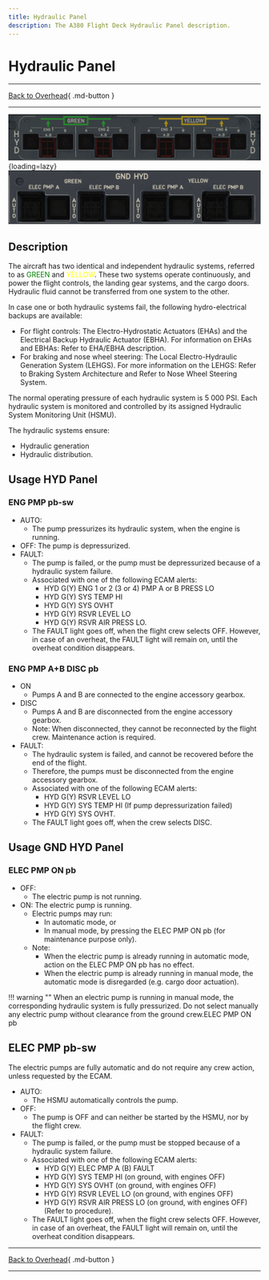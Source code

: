 ```yaml
---
title: Hydraulic Panel
description: The A380 Flight Deck Hydraulic Panel description.
---
```


# Hydraulic Panel

---

[Back to Overhead](../overviews/ovhd.md){ .md-button }

---

![Hydraulic Panel](../../../assets/a380x-briefing/flight-deck/ovhd/hyd-panel.png "Hydraulic Panel"){loading=lazy}
![img.png](../../../assets/a380x-briefing/flight-deck/ovhd/hyd-ground-panel.png)

[//]: # (TODO API Doc Link)

## Description

The aircraft has two identical and independent hydraulic systems, referred to as <span style="color: green">GREEN</span> 
and <span style="color: yellow">YELLOW</span>. These two systems operate continuously, and power the flight controls, the 
landing gear systems, and the cargo doors. Hydraulic fluid cannot be transferred from one system to the other.

In case one or both hydraulic systems fail, the following hydro-electrical backups are available:

- For flight controls: The Electro-Hydrostatic Actuators (EHAs) and the Electrical Backup Hydraulic
  Actuator (EBHA). For information on EHAs and EBHAs: Refer to EHA/EBHA description.
- For braking and nose wheel steering: The Local Electro-Hydraulic Generation System (LEHGS).
  For more information on the LEHGS: Refer to Braking System Architecture and Refer to Nose
  Wheel Steering System.

The normal operating pressure of each hydraulic system is 5 000 PSI.
Each hydraulic system is monitored and controlled by its assigned Hydraulic System Monitoring Unit (HSMU).

The hydraulic systems ensure:

- Hydraulic generation
- Hydraulic distribution.

## Usage HYD Panel

### ENG PMP pb-sw

- AUTO:
    - The pump pressurizes its hydraulic system, when the engine is running.
- OFF:
  The pump is depressurized.
- FAULT:
    - The pump is failed, or the pump must be depressurized because of a hydraulic system failure.
    - Associated with one of the following ECAM alerts:
        - HYD G(Y) ENG 1 or 2 (3 or 4) PMP A or B PRESS LO
        - HYD G(Y) SYS TEMP HI
        - HYD G(Y) SYS OVHT
        - HYD G(Y) RSVR LEVEL LO
        - HYD G(Y) RSVR AIR PRESS LO.
    - The FAULT light goes off, when the flight crew selects OFF. However, in case of an overheat, the FAULT light 
      will remain on, until the overheat condition disappears.

### ENG PMP A+B DISC pb

- ON
    - Pumps A and B are connected to the engine accessory gearbox.
- DISC
    - Pumps A and B are disconnected from the engine accessory gearbox.
    - Note: When disconnected, they cannot be reconnected by the flight crew. Maintenance action is required. 
- FAULT:
    - The hydraulic system is failed, and cannot be recovered before the end of the flight. 
    - Therefore, the pumps must be disconnected from the engine accessory gearbox.
    - Associated with one of the following ECAM alerts:
        - HYD G(Y) RSVR LEVEL LO
        - HYD G(Y) SYS TEMP HI (If pump depressurization failed)
        - HYD G(Y) SYS OVHT.
    - The FAULT light goes off, when the crew selects DISC.

## Usage GND HYD Panel

### ELEC PMP ON pb
- OFF:
    - The electric pump is not running.
- ON:
  The electric pump is running.
    - Electric pumps may run:
        - In automatic mode, or
        - In manual mode, by pressing the ELEC PMP ON pb (for maintenance purpose only).
    - Note:
        - When the electric pump is already running in automatic mode, action on the ELEC PMP ON pb has no effect.
        - When the electric pump is already running in manual mode, the automatic mode is disregarded (e.g. cargo door 
          actuation).

!!! warning ""
    When an electric pump is running in manual mode, the corresponding hydraulic system is fully pressurized.
    Do not select manually any electric pump without clearance from the ground crew.ELEC PMP ON pb


## ELEC PMP pb-sw
The electric pumps are fully automatic and do not require any crew action, unless requested by the ECAM.

- AUTO:
    - The HSMU automatically controls the pump.
- OFF:
    - The pump is OFF and can neither be started by the HSMU, nor by the flight crew.
- FAULT:
    - The pump is failed, or the pump must be stopped because of a hydraulic system failure.
    - Associated with one of the following ECAM alerts:
        - HYD G(Y) ELEC PMP A (B) FAULT
        - HYD G(Y) SYS TEMP HI (on ground, with engines OFF)
        - HYD G(Y) SYS OVHT (on ground, with engines OFF)
        - HYD G(Y) RSVR LEVEL LO (on ground, with engines OFF)
        - HYD G(Y) RSVR AIR PRESS LO (on ground, with engines OFF) (Refer to procedure).
    - The FAULT light goes off, when the flight crew selects OFF. However, in case of an overheat, the FAULT light will
      remain on, until the overheat condition disappears.


---

[Back to Overhead](../overviews/ovhd.md){ .md-button }

---

